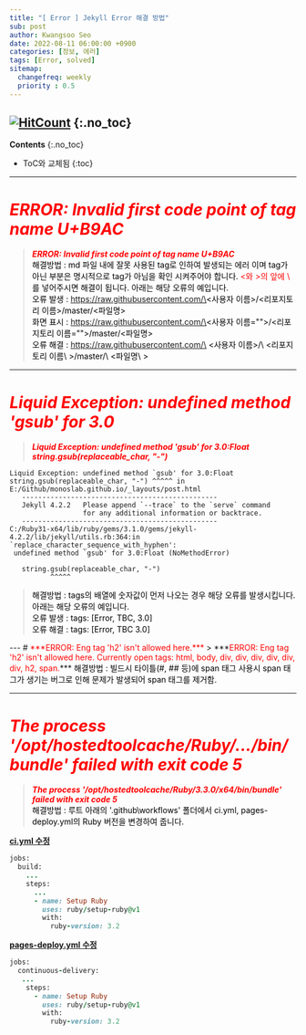 ```yaml
---
title: "[ Error ] Jekyll Error 해결 방법" 
sub: post
author: Kwangsoo Seo
date: 2022-08-11 06:00:00 +0900
categories: [정보, 에러]
tags: [Error, solved]
sitemap:
  changefreq: weekly
  priority : 0.5
---
```

[![HitCount](https://hits.dwyl.com/MonosLab/post10.svg?style=flat-square&show=unique)](http://hits.dwyl.com/MonosLab/post10)
{:.no_toc}
---
**Contents**
{:.no_toc}

* ToC와 교체됨
{:toc}  

---
# <span style="color:red">***ERROR: Invalid first code point of tag name U+B9AC***</span>   
> ***<span style="color:red">ERROR: Invalid first code point of tag name U+B9AC</span>***   
<span style="color:black">해결방법 : md 파일 내에 잘못 사용된 tag로 인하여 발생되는 에러 이며 tag가 아닌 부분은 명시적으로 tag가 아님을 확인 시켜주어야 합니다. <span style="color:red">\<와 \>의 앞에 \ </span>를 넣어주시면 해결이 됩니다. 아래는 해당 오류의 예입니다.   
> 오류 발생 : https://raw.githubusercontent.com/\<사용자 이름\>/\<리포지토리 이름\>/master/\<파일명\>   
> 화면 표시 : https://raw.githubusercontent.com/\<사용자 이름=""\>/\<리포지토리 이름=""\>/master/\<파일명\>   
> 오류 해결 : https://raw.githubusercontent.com/\ \<사용자 이름\>/\ \<리포지토리 이름\ \>/master/\ \<파일명\ \>   
</span>  

---  
# <span style="color:red">***Liquid Exception: undefined method 'gsub' for 3.0***</span>   
> ***<span style="color:red">Liquid Exception: undefined method 'gsub' for 3.0:Float string.gsub(replaceable_char, "-")</span>***    

```   
Liquid Exception: undefined method `gsub' for 3.0:Float string.gsub(replaceable_char, "-") ^^^^^ in E:/Github/monoslab.github.io/_layouts/post.html   
   ------------------------------------------------   
   Jekyll 4.2.2   Please append `--trace` to the `serve` command   
                  for any additional information or backtrace.   
   ------------------------------------------------   
C:/Ruby31-x64/lib/ruby/gems/3.1.0/gems/jekyll-4.2.2/lib/jekyll/utils.rb:364:in `replace_character_sequence_with_hyphen':
 undefined method `gsub' for 3.0:Float (NoMethodError)   

   string.gsub(replaceable_char, "-")
          ^^^^^
```   
> <span style="color:black">해결방법 : tags의 배열에 숫자값이 먼저 나오는 경우 해당 오류를 발생시킵니다. 아래는 해당 오류의 예입니다.   
> 오류 발생 : tags: [Error, TBC, 3.0]   
> 오류 해결 : tags: [Error, TBC 3.0] 
</span>
---
# <span style="color:red">***ERROR: Eng tag 'h2' isn't allowed here.***</span>   
> ***<span style="color:red">ERROR: Eng tag 'h2' isn't allowed here. Currently open tags: html, body, div, div, div, div, div, div, h2, span.</span>***   
<span style="color:black">해결방법 : 빌드시 타이틀(#, ## 등)에 span 태그 사용시 span 태그가 생기는 버그로 인해 문제가 발생되어 span 태그를 제거함.
</span>  

---  
# <span style="color:red">***The process '/opt/hostedtoolcache/Ruby/.../bin/bundle' failed with exit code 5***</span>   
> ***<span style="color:red">The process '/opt/hostedtoolcache/Ruby/3.3.0/x64/bin/bundle' failed with exit code 5</span>***   
<span style="color:black">해결방법 : 루트 아래의 '\.github\workflows' 폴더에서 ci.yml, pages-deploy.yml의 Ruby 버전을 변경하여 줍니다.</span>  

**<U>ci.yml 수정</U>**   

```ruby
jobs:
  build:
    ...
    steps:
      ...
      - name: Setup Ruby
        uses: ruby/setup-ruby@v1
        with:
          ruby-version: 3.2
```

**<U>pages-deploy.yml 수정</U>**   

```ruby
jobs:
  continuous-delivery:
   ...
    steps:
      - name: Setup Ruby
        uses: ruby/setup-ruby@v1
        with:
          ruby-version: 3.2
```

